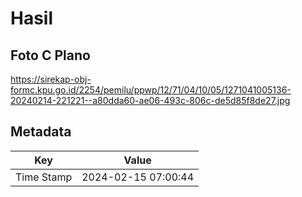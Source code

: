 # Hasil

## Foto C Plano

https://sirekap-obj-formc.kpu.go.id/2254/pemilu/ppwp/12/71/04/10/05/1271041005136-20240214-221221--a80dda60-ae06-493c-806c-de5d85f8de27.jpg


## Metadata

| Key        | Value               |
| ---------- | ------------------- |
| Time Stamp | 2024-02-15 07:00:44 |



